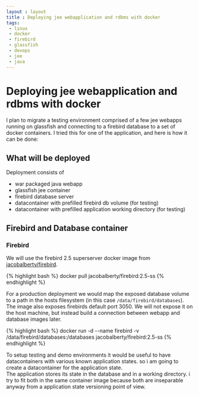 ```yaml
---
layout : layout
title : Deploying jee webapplication and rdbms with docker 
tags:
 - linux
 - docker
 - firebird
 - glassfish
 - devops
 - jee
 - java
---
```


# Deploying jee webapplication and rdbms with docker

I plan to migrate a testing environment comprised of a few jee webapps running on glassfish and connecting to a firebird database to a set of docker containers.
I tried this for one of the application, and here is how it can be done:  

## What will be deployed

Deployment consists of

 * war packaged java webapp
 * glassfish jee container
 * firebird database server
 * datacontainer with prefilled firebird db volume (for testing) 
 * datacontainer with prefilled application working directory (for testing)
 
## Firebird and Database container

### Firebird

We will use the firebird 2.5 superserver docker image from [jacobalberty/firebird](https://hub.docker.com/r/jacobalberty/firebird/).

{% highlight bash %}
docker pull jacobalberty/firebird:2.5-ss
{% endhighlight %}

For a production deployment we would map the exposed database volume to a path in the hosts filesystem (in this case ``/data/firebird/databases``). The image also exposes firebirds default port 3050. We will not expose it on the host machine, but instead build a connection between webapp and   database images later.

{% highlight bash %}
docker run -d --name firebird -v /data/firebird/databases:/databases jacobalberty/firebird:2.5-ss
{% endhighlight %}

To setup testing and demo environments it would be useful to have datacontainers with various known application states. so i am going to create a datacontainer for the application state.  
The application stores its state in the database and in a working directory. i try to fit both in the same container image because both are inseparable anyway from a application state versioning point of view. 

